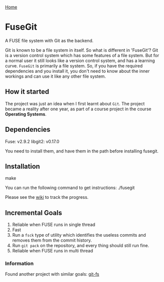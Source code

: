 [Home](http://agrawal-varun.com)

FuseGit
=======

A FUSE file system with Git as the backend.

Git is known to be a file system in itself. So what is different in 'FuseGit'?
Git is a version control system which has some features of a file system. But
for a normal user it still looks like a version control system, and has a
learning curve. `FuseGit` is primarily a file system. So, if you have the
required dependencies and you install it, you don't need to know about the inner
workings and can use it like any other file system.

How it started
--------------
The project was just an idea when I first learnt about `Git`. The project became
a reality after one year, as part of a course project in the course **Operating
Systems**.

Dependencies
------------
Fuse: v2.9.2
libgit2: v0.17.0

You need to install them, and have them in the path before installing fusegit.

Installation
------------
make

You can run the following command to get instructions:
./fusegit

Please see the [wiki](http://github.com/varun729/fusegit/wiki) to track the progress.

Incremental Goals
-----------------
1. Reliable when FUSE runs in single thread
2. Fast
3. Run a `fsck` type of utility which identifies the useless commits and removes
them from the commit history.
4. Run `git pack` on the repository, and every thing should still run fine.
5. Reliable when FUSE runs in multi thread

### Information
Found another project with similar goals:
[git-fs](http://github.com/patrickhaller/git-fs)





